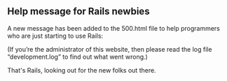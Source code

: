 ## Help message for Rails newbies

A new message has been added to the 500.html file to help programmers who are just starting to use Rails:

(If you’re the administrator of this website, then please read the log file “development.log” to find out what went wrong.)

That's Rails, looking out for the new folks out there.